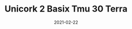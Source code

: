 ---
tags: 
  - "To Market"
  - "Cork Flooring"
title: "Unicork 2 Basix Tmu 30 Terra"
designer: "To Market"
image_primary: "img/TERRA_DSC_3286.jpg"
href: "https://www.tomkt.com/unicork-2-swatches"
description: "11.82%22%20x%2023.63%22%20TILES"
category: "cork-flooring"
subtitle: ""
manufacturer: "ToMarket"
slug: "/manufacturers/tomarket/cork-flooring/to-market-unicork-2-basix-tmu-30-terra"
date: "2021-02-22"
---